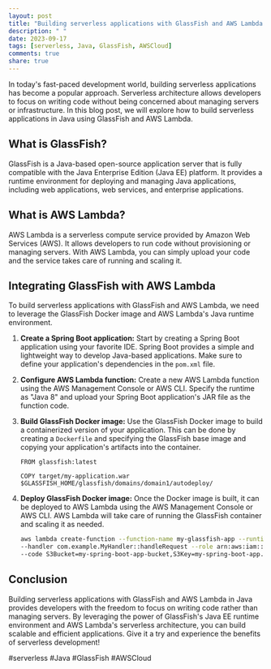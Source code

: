 ```yaml
---
layout: post
title: "Building serverless applications with GlassFish and AWS Lambda in Java"
description: " "
date: 2023-09-17
tags: [serverless, Java, GlassFish, AWSCloud]
comments: true
share: true
---
```


In today's fast-paced development world, building serverless applications has become a popular approach. Serverless architecture allows developers to focus on writing code without being concerned about managing servers or infrastructure. In this blog post, we will explore how to build serverless applications in Java using GlassFish and AWS Lambda.

## What is GlassFish?

GlassFish is a Java-based open-source application server that is fully compatible with the Java Enterprise Edition (Java EE) platform. It provides a runtime environment for deploying and managing Java applications, including web applications, web services, and enterprise applications.

## What is AWS Lambda?

AWS Lambda is a serverless compute service provided by Amazon Web Services (AWS). It allows developers to run code without provisioning or managing servers. With AWS Lambda, you can simply upload your code and the service takes care of running and scaling it.

## Integrating GlassFish with AWS Lambda

To build serverless applications with GlassFish and AWS Lambda, we need to leverage the GlassFish Docker image and AWS Lambda's Java runtime environment.

1. **Create a Spring Boot application:** Start by creating a Spring Boot application using your favorite IDE. Spring Boot provides a simple and lightweight way to develop Java-based applications. Make sure to define your application's dependencies in the `pom.xml` file.

2. **Configure AWS Lambda function:** Create a new AWS Lambda function using the AWS Management Console or AWS CLI. Specify the runtime as "Java 8" and upload your Spring Boot application's JAR file as the function code.

3. **Build GlassFish Docker image:** Use the GlassFish Docker image to build a containerized version of your application. This can be done by creating a `Dockerfile` and specifying the GlassFish base image and copying your application's artifacts into the container.

   ```docker
   FROM glassfish:latest
   
   COPY target/my-application.war $GLASSFISH_HOME/glassfish/domains/domain1/autodeploy/
   ```

4. **Deploy GlassFish Docker image:** Once the Docker image is built, it can be deployed to AWS Lambda using the AWS Management Console or AWS CLI. AWS Lambda will take care of running the GlassFish container and scaling it as needed.

   ```bash
   aws lambda create-function --function-name my-glassfish-app --runtime java8 --memory-size 256 \
   --handler com.example.MyHandler::handleRequest --role arn:aws:iam::123456789012:role/lambda-execution-role \
   --code S3Bucket=my-spring-boot-app-bucket,S3Key=my-spring-boot-app.jar
   ```

## Conclusion

Building serverless applications with GlassFish and AWS Lambda in Java provides developers with the freedom to focus on writing code rather than managing servers. By leveraging the power of GlassFish's Java EE runtime environment and AWS Lambda's serverless architecture, you can build scalable and efficient applications. Give it a try and experience the benefits of serverless development!

#serverless #Java #GlassFish #AWSCloud